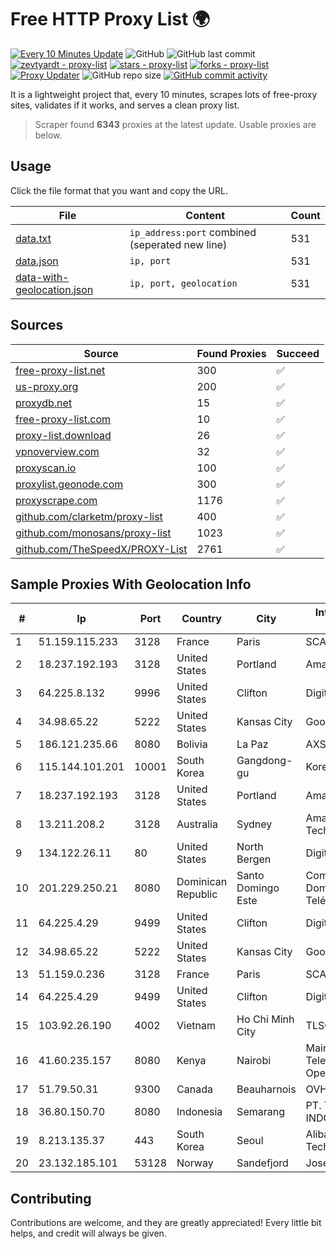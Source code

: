 
# Free HTTP Proxy List 🌍

[![Every 10 Minutes Update](https://github.com/mertguvencli/http-proxy-list/actions/workflows/main.yml/badge.svg?branch=main)](https://github.com/mertguvencli/http-proxy-list/actions/workflows/main.yml)
![GitHub](https://img.shields.io/github/license/mertguvencli/http-proxy-list)
![GitHub last commit](https://img.shields.io/github/last-commit/mertguvencli/http-proxy-list)
[![zevtyardt - proxy-list](https://img.shields.io/static/v1?label=zevtyardt&message=proxy-list&color=blue&logo=github)](https://github.com/zevtyardt/proxy-list "Go to GitHub repo")
[![stars - proxy-list](https://img.shields.io/github/stars/zevtyardt/proxy-list?style=social)](https://github.com/zevtyardt/proxy-list)
[![forks - proxy-list](https://img.shields.io/github/forks/zevtyardt/proxy-list?style=social)](https://github.com/zevtyardt/proxy-list)
[![Proxy Updater](https://github.com/zevtyardt/proxy-list/workflows/Proxy%20Updater/badge.svg)](https://github.com/zevtyardt/proxy-list/actions?query=workflow:"Proxy+Updater")
![GitHub repo size](https://img.shields.io/github/repo-size/zevtyardt/proxy-list)
[![GitHub commit activity](https://img.shields.io/github/commit-activity/m/zevtyardt/proxy-list?logo=commits)](https://github.com/zevtyardt/proxy-list/commits/main)

It is a lightweight project that, every 10 minutes, scrapes lots of free-proxy sites, validates if it works, and serves a clean proxy list.

> Scraper found **6343** proxies at the latest update. Usable proxies are below.

## Usage

Click the file format that you want and copy the URL.

|File|Content|Count|
|----|-------|-----|
|[data.txt](https://raw.githubusercontent.com/mertguvencli/http-proxy-list/main/proxy-list/data.txt)|`ip_address:port` combined (seperated new line)|531|
|[data.json](https://raw.githubusercontent.com/mertguvencli/http-proxy-list/main/proxy-list/data.json)|`ip, port`|531|
|[data-with-geolocation.json](https://raw.githubusercontent.com/mertguvencli/http-proxy-list/main/proxy-list/data-with-geolocation.json)|`ip, port, geolocation`|531|

## Sources

|Source|Found Proxies|Succeed|
|------|-------------|-------|
|[free-proxy-list.net](https://free-proxy-list.net)|300|✅|
|[us-proxy.org](https://www.us-proxy.org)|200|✅|
|[proxydb.net](http://proxydb.net)|15|✅|
|[free-proxy-list.com](https://free-proxy-list.com/?page=&port=&type%5B%5D=http&type%5B%5D=https&up_time=0&search=Search)|10|✅|
|[proxy-list.download](https://www.proxy-list.download/HTTP)|26|✅|
|[vpnoverview.com](https://vpnoverview.com/privacy/anonymous-browsing/free-proxy-servers)|32|✅|
|[proxyscan.io](https://www.proxyscan.io)|100|✅|
|[proxylist.geonode.com](https://proxylist.geonode.com/api/proxy-list?limit=300&page=1&sort_by=lastChecked&sort_type=desc&protocols=http,https)|300|✅|
|[proxyscrape.com](https://api.proxyscrape.com/v2/?request=displayproxies&protocol=http&timeout=10000&country=all&ssl=all&anonymity=all)|1176|✅|
|[github.com/clarketm/proxy-list](https://raw.githubusercontent.com/clarketm/proxy-list/master/proxy-list-raw.txt)|400|✅|
|[github.com/monosans/proxy-list](https://raw.githubusercontent.com/monosans/proxy-list/main/proxies/http.txt)|1023|✅|
|[github.com/TheSpeedX/PROXY-List](https://raw.githubusercontent.com/TheSpeedX/PROXY-List/master/http.txt)|2761|✅|


## Sample Proxies With Geolocation Info

|#|Ip|Port|Country|City|Internet Service Provider|
|-|--|----|-------|----|-------------------------|
|1|51.159.115.233|3128|France|Paris|SCALEWAY|
|2|18.237.192.193|3128|United States|Portland|Amazon.com, Inc.|
|3|64.225.8.132|9996|United States|Clifton|DigitalOcean, LLC|
|4|34.98.65.22|5222|United States|Kansas City|Google LLC|
|5|186.121.235.66|8080|Bolivia|La Paz|AXS Bolivia S. A.|
|6|115.144.101.201|10001|South Korea|Gangdong-gu|Korea Telecom|
|7|18.237.192.193|3128|United States|Portland|Amazon.com, Inc.|
|8|13.211.208.2|3128|Australia|Sydney|Amazon Technologies Inc.|
|9|134.122.26.11|80|United States|North Bergen|DigitalOcean, LLC|
|10|201.229.250.21|8080|Dominican Republic|Santo Domingo Este|Compañía Dominicana de Teléfonos S. A.|
|11|64.225.4.29|9499|United States|Clifton|DigitalOcean, LLC|
|12|34.98.65.22|5222|United States|Kansas City|Google LLC|
|13|51.159.0.236|3128|France|Paris|SCALEWAY|
|14|64.225.4.29|9499|United States|Clifton|DigitalOcean, LLC|
|15|103.92.26.190|4002|Vietnam|Ho Chi Minh City|TLSOFT|
|16|41.60.235.157|8080|Kenya|Nairobi|Maintainer Liquid Telecommunications Operations Limited|
|17|51.79.50.31|9300|Canada|Beauharnois|OVH SAS|
|18|36.80.150.70|8080|Indonesia|Semarang|PT. TELKOM INDONESIA|
|19|8.213.135.37|443|South Korea|Seoul|Alibaba (US) Technology Co., Ltd.|
|20|23.132.185.101|53128|Norway|Sandefjord|Joseph Farnell|



## Contributing

Contributions are welcome, and they are greatly appreciated! Every
little bit helps, and credit will always be given.

